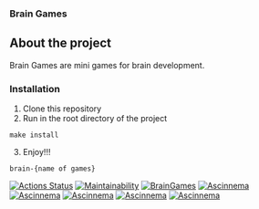 ### Brain Games

## About the project
Brain Games are mini games for brain development.

### Installation

1.  Clone this repository
2.  Run in the root directory of the project
```
make install
```
3. Enjoy!!!
```
brain-{name of games}
```

[![Actions Status](https://github.com/Nemial/frontend-project-lvl1/workflows/hexlet-check/badge.svg)](https://github.com/Nemial/frontend-project-lvl1/actions)
[![Maintainability](https://api.codeclimate.com/v1/badges/44ef202a19336720694d/maintainability)](https://codeclimate.com/github/Nemial/frontend-project-lvl1/maintainability)
[![BrainGames](https://github.com/Nemial/frontend-project-lvl1/actions/workflows/nodejs.yml/badge.svg)](https://github.com/Nemial/frontend-project-lvl1/actions/workflows/nodejs.yml)
[![Ascinnema](https://asciinema.org/a/cguUCgjLoGdmX2TT2888sP2jx.png)](https://asciinema.org/a/cguUCgjLoGdmX2TT2888sP2jx)
[![Ascinnema](https://asciinema.org/a/bXrDUqeTCmdnzfpE5UBPhfm21.png)](https://asciinema.org/a/bXrDUqeTCmdnzfpE5UBPhfm21)
[![Ascinnema](https://asciinema.org/a/GOH9GqOsj2rMLnGkDWst2Pllg.png)](https://asciinema.org/a/GOH9GqOsj2rMLnGkDWst2Pllg)
[![Ascinnema](https://asciinema.org/a/2Xn8f94ZjUIAod3X1oPqhWBVz.png)](https://asciinema.org/a/2Xn8f94ZjUIAod3X1oPqhWBVz)
[![Ascinnema](https://asciinema.org/a/C5mBtjxyvbipGYxJVFJz8eHMY.png)](https://asciinema.org/a/C5mBtjxyvbipGYxJVFJz8eHMY)
